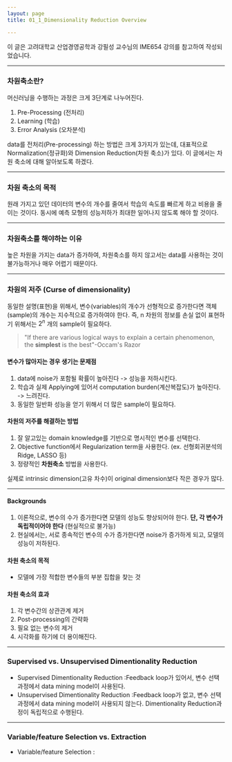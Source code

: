 ```yaml
---
layout: page
title: 01_1_Dimensionality Reduction Overview

---
```


이 글은 고려대학교 산업경영공학과 강필성 교수님의 IME654 강의를 참고하여 작성되었습니다.

---

### 차원축소란?
머신러닝을 수행하는 과정은 크게 3단계로 나누어진다.
1. Pre-Processing (전처리)
2. Learning (학습)
3. Error Analysis (오차분석)

data를 전처리(Pre-processing) 하는 방법은 크게 3가지가 있는데,
대표적으로 Normalization(정규화)와 Dimension Reduction(차원 축소)가 있다.
이 글에서는 차원 축소에 대해 알아보도록 하겠다.

---
### 차원 축소의 목적
원래 가지고 있던 데이터의 변수의 개수를 줄여서 학습의 속도를 빠르게 하고 비용을 줄이는 것이다. 동시에 예측 모형의 성능저하가 최대한 일어나지 않도록 해야 할 것이다.

---
### 차원축소를 해야하는 이유
높은 차원을 가지는 data가 증가하여, 차원축소를 하지 않고서는 data를 사용하는 것이 불가능하거나 매우 어렵기 때문이다.

---
### 차원의 저주 (Curse of dimensionality)
동일한 설명(표현)을 위해서, 변수(variables)의 개수가 선형적으로 증가한다면 객체(sample)의 개수는 지수적으로 증가하여야 한다.
즉, n 차원의 정보를 손실 없이 표현하기 위해서는 $2^n$ 개의 sample이 필요하다.
> "If there are various logical ways to explain a certain phenomenon, the __simplest__ is the best"-Occam's Razor

#### 변수가 많아지는 경우 생기는 문제점
1. data에 noise가 포함될 확률이 높아진다 -> 성능을 저하시킨다.
2. 학습과 실제 Applying에 있어서 computation burden(계산복잡도)가 높아진다. -> 느려진다.
3. 동일한 일반화 성능을 얻기 위해서 더 많은 sample이 필요하다.

#### 차원의 저주를 해결하는 방법
1. 잘 알고있는 domain knowledge를 기반으로 명시적인 변수를 선택한다.
2. Objective function에서 Regularization term을 사용한다. (ex. 선형회귀분석의 Ridge, LASSO 등)
3. 정량적인 __차원축소__ 방법을 사용한다.

실제로 intrinsic dimension(고유 차수)이 original dimension보다 작은 경우가 많다.

---
#### Backgrounds
1. 이론적으로, 변수의 수가 증가한다면 모델의 성능도 향상되어야 한다. __단, 각 변수가 독립적이어야 한다__ (현실적으로 불가능)
2. 현실에서는, 서로 종속적인 변수의 수가 증가한다면 noise가 증가하게 되고, 모델의 성능이 저하된다.

#### 차원 축소의 목적
- 모델에 가장 적합한 변수들의 부분 집합을 찾는 것
#### 차원 축소의 효과
1. 각 변수간의 상관관계 제거
2. Post-processing의 간략화
3. 필요 없는 변수의 제거
4. 시각화를 하기에 더 용이해진다.

---
### Supervised vs. Unsupervised Dimentionality Reduction
- Supervised Dimentionality Reduction
  :Feedback loop가 있어서, 변수 선택 과정에서 data mining model이 사용된다.
- Unsupervised Dimentionality Reduction
  :Feedback loop가 없고, 변수 선택 과정에서 data mining model이 사용되지 않는다. Dimentionality Reduction과정이 독립적으로 수행된다.
  
---
### Variable/feature Selection vs. Extraction
- Variable/feature Selection : 
